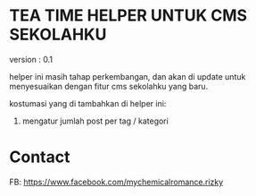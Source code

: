 # TEA TIME HELPER UNTUK CMS SEKOLAHKU

version : 0.1

helper ini masih tahap perkembangan, dan akan di update untuk menyesuaikan dengan fitur cms sekolahku yang baru.

kostumasi yang di tambahkan di helper ini:

1. mengatur jumlah post per tag / kategori

# Contact 

FB: https://www.facebook.com/mychemicalromance.rizky
